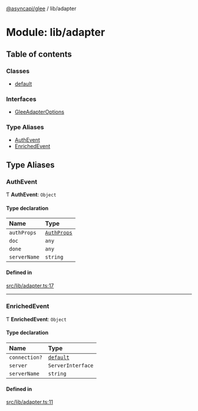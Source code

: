 [@asyncapi/glee](../README.md) / lib/adapter

# Module: lib/adapter

## Table of contents

### Classes

- [default](../classes/lib_adapter.default.md)

### Interfaces

- [GleeAdapterOptions](../interfaces/lib_adapter.GleeAdapterOptions.md)

### Type Aliases

- [AuthEvent](lib_adapter.md#authevent)
- [EnrichedEvent](lib_adapter.md#enrichedevent)

## Type Aliases

### AuthEvent

Ƭ **AuthEvent**: `Object`

#### Type declaration

| Name | Type |
| :------ | :------ |
| `authProps` | [`AuthProps`](lib.md#authprops) |
| `doc` | `any` |
| `done` | `any` |
| `serverName` | `string` |

#### Defined in

[src/lib/adapter.ts:17](https://github.com/asyncapi/glee/blob/3efed8b/src/lib/adapter.ts#L17)

___

### EnrichedEvent

Ƭ **EnrichedEvent**: `Object`

#### Type declaration

| Name | Type |
| :------ | :------ |
| `connection?` | [`default`](../classes/lib_connection.default.md) |
| `server` | `ServerInterface` |
| `serverName` | `string` |

#### Defined in

[src/lib/adapter.ts:11](https://github.com/asyncapi/glee/blob/3efed8b/src/lib/adapter.ts#L11)
